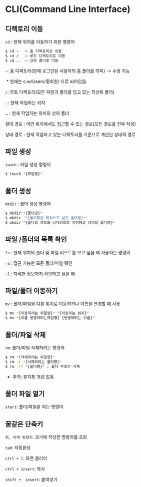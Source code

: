 # CLI(Command Line Interface)

## 디렉토리 이동

`cd` : 현재 위치를 이동하기 위한 명령어

```bash
$ cd ~  -> 홈 디렉토리로 이동
$ cd /  -> 루트 디렉토리로 이동
$ cd .. -> 상위 폴더로 이동
```

`~`: 홈 디렉토리(현재 로그인된 사용자의 홈 폴더를 의미) -> 수정 가능

​	* 현재는 c:w/Users/황희원/ 으로 되어있음.

`/`: 루트 디렉토리(모든 파일과 폴더를 담고 있는 최상위 폴더)

**.** : 현재 작업하는 위치

**..** : 현재 작업하는 위치의 상위 폴더

절대 경로 : 어떤 위치에서도 접근할 수 있는 경로(모든 경로를 전부 작성)

상대 경로 : 현재 작업하고 있는 디렉토리를 기준으로 계산된 상대적 경로



## 파일 생성

`touch` : 파일 생성 명령어

```bash
$ touch *{파일명}*
```



## 폴더 생성

`mkdir` : 폴더 생성 명령어

```bash
$ mkdir *{폴더명}*
$ mkdir '*{폴더명을 띄워쓰고 싶은 폴더명}*'
$ mkdir *{폴더의 경로를 상대경로로 지정하고 생성할 폴더명}*
```



## 파일 /폴더의 목록 확인

`ls` : 현재 위치의 폴더 및 파일 리스트를 보고 싶을 때 사용하는 명령어

`-a` : 접근 가능한 모든 폴더/파일 확인

`-l` : 자세한 정보까지 확인하고 싶을 때



## 파일/폴더 이동하기

`mv` : 폴더/파일을 다른 위치로 이동하거나 이름을 변경할 때 사용

```bash
$ mv *{이동하려는 파일명}* *{이동하는 위치}*
$ mv *{이름 변경하려는파일명} {변경하려는 이름}*
```



## 폴더/파일 삭제

`rm`: 폴더/파일 삭제하려는 명령어

```bash
$ rm *{삭제하려는 파일명}*
$ rm -r *{삭제하려는 폴더명}*
$ rm -rf *{폴더명}* : 폴더 무조건 삭제
```

 * 주의: 휴지통 개념 없음



## 폴더 파일 열기

`start`: 폴더/파일을 여는 명령어



## 꿀같은 단축키

`위, 아래 방향키`: 과거에 작성한 명령어를 조회

`tab`: 자동완성

`ctrl + l`: 화면 클리어

`ctrl + insert`:  복사

`shift +  insert`: 붙여넣기

